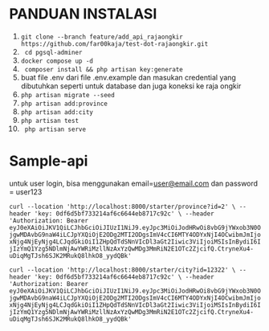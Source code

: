 # PANDUAN INSTALASI

1. `` git clone --branch feature/add_api_rajaongkir https://github.com/far00kaja/test-dot-rajaongkir.git ``
2. `` cd pgsql-adminer``
3. `` docker compose up -d ``
4. `` composer install && php artisan key:generate``
5. buat file .env dari file .env.example dan masukan credential yang dibutuhkan seperti untuk database dan juga koneksi ke raja ongkir
6. `` php artisan migrate --seed ``
7. `` php artisan add:province ``
8. `` php artisan add:city ``
9. `` php artisan test ``
10. `` php artisan serve``

# Sample-api
untuk user login, bisa menggunakan email=user@email.com dan password  =  user123


``
curl --location 'http://localhost:8000/starter/province?id=2' \
--header 'key: 0df6d5bf733214af6c6644eb8717c92c' \
--header 'Authorization: Bearer eyJ0eXAiOiJKV1QiLCJhbGciOiJIUzI1NiJ9.eyJpc3MiOiJodHRwOi8vbG9jYWxob3N0OjgwMDAvbG9naW4iLCJpYXQiOjE2ODg2MTI2ODgsImV4cCI6MTY4ODYxNjI4OCwibmJmIjoxNjg4NjEyNjg4LCJqdGkiOiI1ZHpQdTdSNnVIcDl3aGt2Iiwic3ViIjoiMSIsInBydiI6IjIzYmQ1Yzg5NDlmNjAwYWRiMzllNzAxYzQwMDg3MmRiN2E1OTc2ZjcifQ.CtryneXu4-uDiqMgTJsh6SJK2MRukQ8lhkO8_yydQBk'
``

``
curl --location 'http://localhost:8000/starter/city?id=12322' \
--header 'key: 0df6d5bf733214af6c6644eb8717c92c' \
--header 'Authorization: Bearer eyJ0eXAiOiJKV1QiLCJhbGciOiJIUzI1NiJ9.eyJpc3MiOiJodHRwOi8vbG9jYWxob3N0OjgwMDAvbG9naW4iLCJpYXQiOjE2ODg2MTI2ODgsImV4cCI6MTY4ODYxNjI4OCwibmJmIjoxNjg4NjEyNjg4LCJqdGkiOiI1ZHpQdTdSNnVIcDl3aGt2Iiwic3ViIjoiMSIsInBydiI6IjIzYmQ1Yzg5NDlmNjAwYWRiMzllNzAxYzQwMDg3MmRiN2E1OTc2ZjcifQ.CtryneXu4-uDiqMgTJsh6SJK2MRukQ8lhkO8_yydQBk'
``